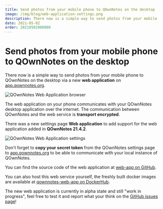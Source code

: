```yaml
---
title: Send photos from your mobile phone to QOwnNotes on the desktop
image: /img/blog/web-application-settings.png
description: There now is a simple way to send photos from your mobile phone to QOwnNotes on the desktop via a new web application on app.qownnotes.org.
date: 2021-05-02
order: 20210502000000
---
```


# Send photos from your mobile phone to QOwnNotes on the desktop

<BlogDate v-bind:fm="$frontmatter" />

There now is a simple way to send photos from your mobile phone to QOwnNotes on the desktop via a new **web application**
on [app.qownnotes.org](https://app.qownnotes.org/).

 ![QOwnNotes Web Application browser](/img/blog/web-application-browser.png "Send photos from your mobile phone to QOwnNotes on the desktop")

The web application on your phone communicates with your QOwnNotes desktop application over the internet.
The communication between QOwnNotes and the web service is **transport encrypted**.

There was a new settings page **Web application** to add support for the web application added in **QOwnNotes 21.4.2**.

 ![QOwnNotes Web Application settings](/img/blog/web-application-settings.png "Setup communication to web application")

Don't forget to **copy your secret token** from the QOwnNotes settings page to [app.qownnotes.org](https://app.qownnotes.org/) to be able to communicate with your local instance of QOwnNotes.

You can find the source code of the web application at [web-app on GitHub](https://github.com/qownnotes/web-app).

You can also host this web service yourself, the freshly built docker images are available at
[qownnotes-web-app on DockerHub](https://hub.docker.com/repository/docker/pbeke/qownnotes-web-app).

The new web application is currently in alpha state and still "work in progress", feel free to test it and report what your think
on the [GitHub issues page](https://github.com/pbek/QOwnNotes/issues)!
